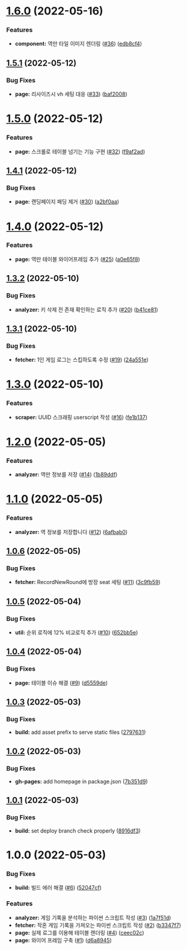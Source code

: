 # [1.6.0](https://github.com/KOREAN139/syssec-leaderboard/compare/v1.5.1...v1.6.0) (2022-05-16)


### Features

* **component:** 역만 타일 이미지 렌더링 ([#36](https://github.com/KOREAN139/syssec-leaderboard/issues/36)) ([edb8cf4](https://github.com/KOREAN139/syssec-leaderboard/commit/edb8cf45538b95ea9bdbd2aff49dca00c6e30b90))

## [1.5.1](https://github.com/KOREAN139/syssec-leaderboard/compare/v1.5.0...v1.5.1) (2022-05-12)


### Bug Fixes

* **page:** 리사이즈시 vh 세팅 대응 ([#33](https://github.com/KOREAN139/syssec-leaderboard/issues/33)) ([baf2008](https://github.com/KOREAN139/syssec-leaderboard/commit/baf200834fe6c5f0cf3f92fd4a6cea170170536a))

# [1.5.0](https://github.com/KOREAN139/syssec-leaderboard/compare/v1.4.1...v1.5.0) (2022-05-12)


### Features

* **page:** 스크롤로 테이블 넘기는 기능 구현 ([#32](https://github.com/KOREAN139/syssec-leaderboard/issues/32)) ([f9af2ad](https://github.com/KOREAN139/syssec-leaderboard/commit/f9af2ad976a129380b4e194cd9ca0d5ed38e1315))

## [1.4.1](https://github.com/KOREAN139/syssec-leaderboard/compare/v1.4.0...v1.4.1) (2022-05-12)


### Bug Fixes

* **page:** 랜딩페이지 패딩 제거 ([#30](https://github.com/KOREAN139/syssec-leaderboard/issues/30)) ([a2bf0aa](https://github.com/KOREAN139/syssec-leaderboard/commit/a2bf0aa333bc9178f9d4439f3475953e3ccdb180))

# [1.4.0](https://github.com/KOREAN139/syssec-leaderboard/compare/v1.3.2...v1.4.0) (2022-05-12)


### Features

* **page:** 역만 테이블 와이어프레임 추가 ([#25](https://github.com/KOREAN139/syssec-leaderboard/issues/25)) ([a0e65f8](https://github.com/KOREAN139/syssec-leaderboard/commit/a0e65f8c136b01e867b0465143798df01180b4f0))

## [1.3.2](https://github.com/KOREAN139/syssec-leaderboard/compare/v1.3.1...v1.3.2) (2022-05-10)


### Bug Fixes

* **analyzer:** 키 삭제 전 존재 확인하는 로직 추가 ([#20](https://github.com/KOREAN139/syssec-leaderboard/issues/20)) ([b41ce81](https://github.com/KOREAN139/syssec-leaderboard/commit/b41ce810119dbc4a00ff6cadcac3ba96c7a47d45))

## [1.3.1](https://github.com/KOREAN139/syssec-leaderboard/compare/v1.3.0...v1.3.1) (2022-05-10)


### Bug Fixes

* **fetcher:** 1인 게임 로그는 스킵하도록 수정 ([#19](https://github.com/KOREAN139/syssec-leaderboard/issues/19)) ([24a551e](https://github.com/KOREAN139/syssec-leaderboard/commit/24a551ef33023a353d3959ad5210be9a9aaf0138))

# [1.3.0](https://github.com/KOREAN139/syssec-leaderboard/compare/v1.2.0...v1.3.0) (2022-05-10)


### Features

* **scraper:** UUID 스크래핑 userscript 작성 ([#16](https://github.com/KOREAN139/syssec-leaderboard/issues/16)) ([fe1b137](https://github.com/KOREAN139/syssec-leaderboard/commit/fe1b1377d018f2f40637beeca1c8aa639c503e0e))

# [1.2.0](https://github.com/KOREAN139/syssec-leaderboard/compare/v1.1.0...v1.2.0) (2022-05-05)


### Features

* **analyzer:** 역만 정보를 저장 ([#14](https://github.com/KOREAN139/syssec-leaderboard/issues/14)) ([1b89ddf](https://github.com/KOREAN139/syssec-leaderboard/commit/1b89ddfb14ac08b05e3e8e5e0e3f08bb65523fa3))

# [1.1.0](https://github.com/KOREAN139/syssec-leaderboard/compare/v1.0.6...v1.1.0) (2022-05-05)


### Features

* **analyzer:** 역 정보를 저장합니다 ([#12](https://github.com/KOREAN139/syssec-leaderboard/issues/12)) ([6afbab0](https://github.com/KOREAN139/syssec-leaderboard/commit/6afbab048aaa42ddf365238ec602870575462342))

## [1.0.6](https://github.com/KOREAN139/syssec-leaderboard/compare/v1.0.5...v1.0.6) (2022-05-05)


### Bug Fixes

* **fetcher:** RecordNewRound에 방장 seat 세팅 ([#11](https://github.com/KOREAN139/syssec-leaderboard/issues/11)) ([3c9fb59](https://github.com/KOREAN139/syssec-leaderboard/commit/3c9fb59816acc68d65c8bfe6e72f01525710faf5))

## [1.0.5](https://github.com/KOREAN139/syssec-leaderboard/compare/v1.0.4...v1.0.5) (2022-05-04)


### Bug Fixes

* **util:** 순위 로직에 12% 비교로직 추가 ([#10](https://github.com/KOREAN139/syssec-leaderboard/issues/10)) ([652bb5e](https://github.com/KOREAN139/syssec-leaderboard/commit/652bb5e867cf876fdc5d117b95c7de2628845092))

## [1.0.4](https://github.com/KOREAN139/syssec-leaderboard/compare/v1.0.3...v1.0.4) (2022-05-04)


### Bug Fixes

* **page:** 테이블 이슈 해결 ([#9](https://github.com/KOREAN139/syssec-leaderboard/issues/9)) ([d5559de](https://github.com/KOREAN139/syssec-leaderboard/commit/d5559de7f05e78b220294011278ec8e261939edb))

## [1.0.3](https://github.com/KOREAN139/syssec-leaderboard/compare/v1.0.2...v1.0.3) (2022-05-03)


### Bug Fixes

* **build:** add asset prefix to serve static files ([2797631](https://github.com/KOREAN139/syssec-leaderboard/commit/27976314e9e315a268ad3a57429dd0f017867937))

## [1.0.2](https://github.com/KOREAN139/syssec-leaderboard/compare/v1.0.1...v1.0.2) (2022-05-03)


### Bug Fixes

* **gh-pages:** add homepage in package.json ([7b351d9](https://github.com/KOREAN139/syssec-leaderboard/commit/7b351d9d40055e86ddedc1caa56567f393e0b429))

## [1.0.1](https://github.com/KOREAN139/syssec-leaderboard/compare/v1.0.0...v1.0.1) (2022-05-03)


### Bug Fixes

* **build:** set deploy branch check properly ([8916df3](https://github.com/KOREAN139/syssec-leaderboard/commit/8916df3febcd42314fca4ad2ce0b42b08b84c0b6))

# 1.0.0 (2022-05-03)


### Bug Fixes

* **build:** 빌드 에러 해결 ([#6](https://github.com/KOREAN139/syssec-leaderboard/issues/6)) ([52047cf](https://github.com/KOREAN139/syssec-leaderboard/commit/52047cf753067ca127359559e77c304c854e2e37))


### Features

* **analyzer:** 게임 기록을 분석하는 파이썬 스크립트 작성 ([#3](https://github.com/KOREAN139/syssec-leaderboard/issues/3)) ([1a7f51d](https://github.com/KOREAN139/syssec-leaderboard/commit/1a7f51d404444d91c777d7f767707c8ee14300b0))
* **fetcher:** 작혼 게임 기록을 가져오는 파이썬 스크립트 작성 ([#2](https://github.com/KOREAN139/syssec-leaderboard/issues/2)) ([b3347f7](https://github.com/KOREAN139/syssec-leaderboard/commit/b3347f7db0a1a324563247e28866114dbca71d05))
* **page:** 실제 로그를 이용해 테이블 렌더링 ([#4](https://github.com/KOREAN139/syssec-leaderboard/issues/4)) ([ceec02c](https://github.com/KOREAN139/syssec-leaderboard/commit/ceec02cd2fdd440820972a5e16119a2ff132b6bb))
* **page:** 와이어 프레임 구축 ([#1](https://github.com/KOREAN139/syssec-leaderboard/issues/1)) ([d6a8945](https://github.com/KOREAN139/syssec-leaderboard/commit/d6a89458a49d8b5a2480906c77c6c8dbb8b29340))
